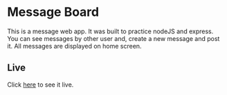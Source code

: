 # Message Board

This is a message web app.
It was built to practice nodeJS and express.
You can see messages by other user and, create a new message and post it. All messages are displayed on home screen.

## Live

Click [here](https://immense-brook-92033.herokuapp.com/) to see it live.
